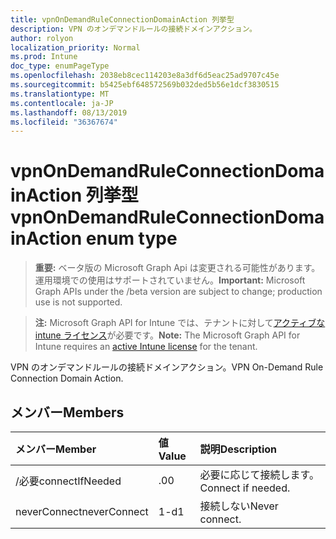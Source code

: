 ```yaml
---
title: vpnOnDemandRuleConnectionDomainAction 列挙型
description: VPN のオンデマンドルールの接続ドメインアクション。
author: rolyon
localization_priority: Normal
ms.prod: Intune
doc_type: enumPageType
ms.openlocfilehash: 2038eb8cec114203e8a3df6d5eac25ad9707c45e
ms.sourcegitcommit: b5425ebf648572569b032ded5b56e1dcf3830515
ms.translationtype: MT
ms.contentlocale: ja-JP
ms.lasthandoff: 08/13/2019
ms.locfileid: "36367674"
---
```

# <a name="vpnondemandruleconnectiondomainaction-enum-type"></a><span data-ttu-id="8b02d-103">vpnOnDemandRuleConnectionDomainAction 列挙型</span><span class="sxs-lookup"><span data-stu-id="8b02d-103">vpnOnDemandRuleConnectionDomainAction enum type</span></span>

> <span data-ttu-id="8b02d-104">**重要:** ベータ版の Microsoft Graph Api は変更される可能性があります。運用環境での使用はサポートされていません。</span><span class="sxs-lookup"><span data-stu-id="8b02d-104">**Important:** Microsoft Graph APIs under the /beta version are subject to change; production use is not supported.</span></span>

> <span data-ttu-id="8b02d-105">**注:** Microsoft Graph API for Intune では、テナントに対して[アクティブな intune ライセンス](https://go.microsoft.com/fwlink/?linkid=839381)が必要です。</span><span class="sxs-lookup"><span data-stu-id="8b02d-105">**Note:** The Microsoft Graph API for Intune requires an [active Intune license](https://go.microsoft.com/fwlink/?linkid=839381) for the tenant.</span></span>

<span data-ttu-id="8b02d-106">VPN のオンデマンドルールの接続ドメインアクション。</span><span class="sxs-lookup"><span data-stu-id="8b02d-106">VPN On-Demand Rule Connection Domain Action.</span></span>

## <a name="members"></a><span data-ttu-id="8b02d-107">メンバー</span><span class="sxs-lookup"><span data-stu-id="8b02d-107">Members</span></span>
|<span data-ttu-id="8b02d-108">メンバー</span><span class="sxs-lookup"><span data-stu-id="8b02d-108">Member</span></span>|<span data-ttu-id="8b02d-109">値</span><span class="sxs-lookup"><span data-stu-id="8b02d-109">Value</span></span>|<span data-ttu-id="8b02d-110">説明</span><span class="sxs-lookup"><span data-stu-id="8b02d-110">Description</span></span>|
|:---|:---|:---|
|<span data-ttu-id="8b02d-111">/必要</span><span class="sxs-lookup"><span data-stu-id="8b02d-111">connectIfNeeded</span></span>|<span data-ttu-id="8b02d-112">.0</span><span class="sxs-lookup"><span data-stu-id="8b02d-112">0</span></span>|<span data-ttu-id="8b02d-113">必要に応じて接続します。</span><span class="sxs-lookup"><span data-stu-id="8b02d-113">Connect if needed.</span></span>|
|<span data-ttu-id="8b02d-114">neverConnect</span><span class="sxs-lookup"><span data-stu-id="8b02d-114">neverConnect</span></span>|<span data-ttu-id="8b02d-115">1-d</span><span class="sxs-lookup"><span data-stu-id="8b02d-115">1</span></span>|<span data-ttu-id="8b02d-116">接続しない</span><span class="sxs-lookup"><span data-stu-id="8b02d-116">Never connect.</span></span>|




